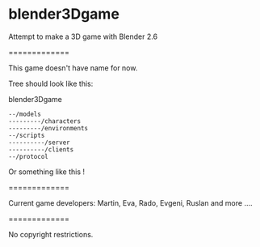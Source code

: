 blender3Dgame
=============

Attempt to make a 3D game with Blender 2.6

=============

This game doesn't have name for now.

Tree should look like this:

blender3Dgame

    --/models
    ---------/characters
    ---------/environments
    --/scripts
    ----------/server
    ----------/clients
    --/protocol

Or something like this !

=============

Current game developers:
Martin, Eva, Rado, Evgeni, Ruslan and more ....

=============

No copyright restrictions.